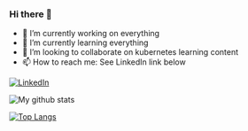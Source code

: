 ### Hi there 👋

- 🔭 I’m currently working on everything
- 🌱 I’m currently learning everything 
- 👯 I’m looking to collaborate on kubernetes learning content
- 📫 How to reach me: See LinkedIn link below

<div align="left">
  <a href="https://www.linkedin.com/in/lbalaramane/">
  <img src="https://img.shields.io/badge/LinkedIn-blue?style=flat-square&logo=linkedin&labelColor=blue" alt="LinkedIn">
  </a>
</div>

![My github stats](https://github-readme-stats.vercel.app/api?username=nutanix-japan&show_icons=true&theme=dark)

[![Top Langs](https://github-readme-stats.vercel.app/api/top-langs/?username=nutanix-japan)](https://github.com/nutanix-japan/github-readme-stats)

<!--
**nutanix-japan/nutanix-japan** is a ✨ _special_ ✨ repository because its `README.md` (this file) appears on your GitHub profile.

Here are some ideas to get you started:

- 🔭 I’m currently working on ...
- 🌱 I’m currently learning ...
- 👯 I’m looking to collaborate on ...
- 🤔 I’m looking for help with ...
- 💬 Ask me about ...
- 📫 How to reach me: ...
- 😄 Pronouns: ...
- ⚡ Fun fact: ...
-->

